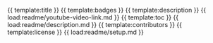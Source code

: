 {{ template:title }}
{{ template:badges }}
{{ template:description }}
{{ load:readme/youtube-video-link.md }}
{{ template:toc }}
{{ load:readme/description.md }}
{{ template:contributors }}
{{ template:license }}
{{ load:readme/setup.md }}